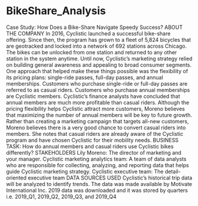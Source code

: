 # BikeShare_Analysis
Case Study: How Does a Bike-Share Navigate Speedy Success? ABOUT THE COMPANY In 2016, Cyclistic launched a successful bike-share offering. Since then, the program has grown to a fleet of 5,824 bicycles that are geotracked and locked into a network of 692 stations across Chicago. The bikes can be unlocked from one station and returned to any other station in the system anytime. Until now, Cyclistic’s marketing strategy relied on building general awareness and appealing to broad consumer segments. One approach that helped make these things possible was the flexibility of its pricing plans: single-ride passes, full-day passes, and annual memberships. Customers who purchase single-ride or full-day passes are referred to as casual riders. Customers who purchase annual memberships are Cyclistic members. Cyclistic’s finance analysts have concluded that annual members are much more profitable than casual riders. Although the pricing flexibility helps Cyclistic attract more customers, Moreno believes that maximizing the number of annual members will be key to future growth. Rather than creating a marketing campaign that targets all-new customers, Moreno believes there is a very good chance to convert casual riders into members. She notes that casual riders are already aware of the Cyclistic program and have chosen Cyclistic for their mobility needs.   BUSINESS TASK: How do annual members and casual riders use Cyclistic bikes differently?   STAKEHOLDERS Lily Moreno: The director of marketing and your manager. Cyclistic marketing analytics team: A team of data analysts who are responsible for collecting, analyzing, and reporting data that helps guide Cyclistic marketing strategy. Cyclistic executive team: The detail-oriented executive team   DATA SOURCES USED Cyclistic’s historical trip data will be analyzed to identify trends. The data was made available by Motivate International Inc. 2019 data was downloaded and it was stored by quarters i.e. 2019_Q1, 2019_Q2, 2019_Q3, and 2019_Q4
